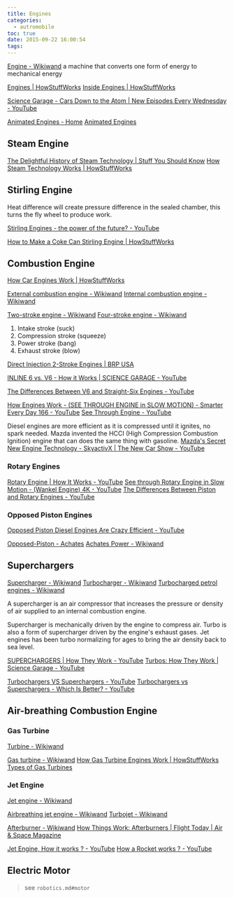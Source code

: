 ```yaml
---
title: Engines
categories:
  - autromobile
toc: true
date: 2015-09-22 16:00:54
tags:
---
```


[Engine - Wikiwand](http://www.wikiwand.com/en/Engine) a machine that converts one form of energy to mechanical energy

[Engines | HowStuffWorks](http://auto.howstuffworks.com/car-engine-information-channel.htm)
[Inside Engines | HowStuffWorks](https://auto.howstuffworks.com/inside-engines-roundup.htm)

[Science Garage - Cars Down to the Atom | New Episodes Every Wednesday - YouTube](https://www.youtube.com/playlist?list=PLFl907chpCa7R39l29VY5DygA8RgBQZBf)

[Animated Engines - Home](http://www.animatedengines.com/)
[Animated Engines](http://www.mekanizmalar.com/menu-engine.html)

## Steam Engine

[The Delightful History of Steam Technology | Stuff You Should Know](http://www.stuffyoushouldknow.com/podcasts/the-delightful-history-of-steam-technology.htm)
[How Steam Technology Works | HowStuffWorks](http://science.howstuffworks.com/steam-technology.htm/printable)

## Stirling Engine

Heat difference will create pressure difference in the sealed chamber, this turns the fly wheel to produce work.

[Stirling Engines - the power of the future? - YouTube](https://www.youtube.com/watch?v=vGlDsFAOWXc)

[How to Make a Coke Can Stirling Engine | HowStuffWorks](https://auto.howstuffworks.com/coke-can-stirling-engine.htm/printable)

## Combustion Engine

[How Car Engines Work | HowStuffWorks](https://auto.howstuffworks.com/engine.htm)

[External combustion engine - Wikiwand](http://www.wikiwand.com/en/External_combustion_engine)
[Internal combustion engine - Wikiwand](http://www.wikiwand.com/en/Internal_combustion_engine)

[Two-stroke engine - Wikiwand](http://www.wikiwand.com/en/Two-stroke_engine)
[Four-stroke engine - Wikiwand](http://www.wikiwand.com/en/Four-stroke_engine)  
1. Intake stroke (suck)
2. Compression stroke (squeeze)
3. Power stroke (bang)
4. Exhaust stroke (blow)

[Direct Injection 2-Stroke Engines | BRP USA](http://www.brp.com/en-us/innovation/eco-performance-technologies/2-stroke-engines)

[INLINE 6 vs. V6 - How it Works | SCIENCE GARAGE - YouTube](https://www.youtube.com/watch?v=JfaJ35vVQ9A)

[The Differences Between V6 and Straight-Six Engines - YouTube](https://www.youtube.com/watch?v=u3XSfVPFM74)

[How Engines Work - (SEE THROUGH ENGINE in SLOW MOTION) - Smarter Every Day 166 - YouTube](https://www.youtube.com/watch?v=xflY5uS-nnw)
[See Through Engine - YouTube](https://www.youtube.com/playlist?list=PLUBbg7VLSf-NBbeovWtd6I_pbJVpOaDhE)

Diesel engines are more efficient as it is compressed until it ignites, no spark needed.
Mazda invented the HCCI (High Compression Combustion Ignition) engine that can does the same thing with gasoline.
[Mazda's Secret New Engine Technology - SkyactivX | The New Car Show - YouTube](https://www.youtube.com/watch?v=H6-38GNUjGA)

### Rotary Engines

[Rotary Engine | How It Works - YouTube](https://www.youtube.com/watch?v=pAOtFaMqrRw)
[See through Rotary Engine in Slow Motion - (Wankel Engine) 4K - YouTube](https://www.youtube.com/watch?v=pCteBhr4dGY)
[The Differences Between Piston and Rotary Engines - YouTube](https://www.youtube.com/watch?v=4x04M8YwOBw)

### Opposed Piston Engines

[Opposed Piston Diesel Engines Are Crazy Efficient - YouTube](https://www.youtube.com/watch?v=UF5j1DvC954)

[Opposed-Piston - Achates](http://achatespower.com/our-formula/opposed-piston/)
[Achates Power - Wikiwand](https://www.wikiwand.com/en/Achates_Power)

## Superchargers

[Supercharger - Wikiwand](https://www.wikiwand.com/en/Supercharger)
[Turbocharger - Wikiwand](https://www.wikiwand.com/en/Turbocharger)
[Turbocharged petrol engines - Wikiwand](https://www.wikiwand.com/en/Turbocharged_petrol_engines)

A supercharger is an air compressor that increases the pressure or density of air supplied to an internal combustion engine. 

Supercharger is mechanically driven by the engine to compress air.
Turbo is also a form of supercharger driven by the engine's exhaust gases.
Jet engines has been turbo normalizing for ages to bring the air density back to sea level.

[SUPERCHARGERS | How They Work - YouTube](https://www.youtube.com/watch?v=M3whX_peJiY)
[Turbos: How They Work | Science Garage - YouTube](https://www.youtube.com/watch?v=lrCwmpjR77U)

[Turbochargers VS Superchargers - YouTube](https://www.youtube.com/watch?v=UgdyQPc2umE)
[Turbochargers vs Superchargers - Which Is Better? - YouTube](https://www.youtube.com/watch?v=UUFf4n0MUq8)

## Air-breathing Combustion Engine

### Gas Turbine

[Turbine - Wikiwand](http://www.wikiwand.com/en/Turbine)

[Gas turbine - Wikiwand](https://www.wikiwand.com/en/Gas_turbine)
[How Gas Turbine Engines Work | HowStuffWorks](http://science.howstuffworks.com/transport/flight/modern/turbine.htm)
[Types of Gas Turbines](https://www.grc.nasa.gov/www/k-12/airplane/trbtyp.html)

### Jet Engine

[Jet engine - Wikiwand](https://www.wikiwand.com/en/Jet_engine)

[Airbreathing jet engine - Wikiwand](https://www.wikiwand.com/en/Airbreathing_jet_engine)
[Turbojet - Wikiwand](https://www.wikiwand.com/en/Turbojet)

[Afterburner - Wikiwand](https://www.wikiwand.com/en/Afterburner)
[How Things Work: Afterburners | Flight Today | Air & Space Magazine](http://www.airspacemag.com/flight-today/how-things-work-afterburners-18481403/?no-ist)

[Jet Engine, How it works ? - YouTube](https://www.youtube.com/watch?v=KjiUUJdPGX0)
[How a Rocket works ? - YouTube](https://www.youtube.com/watch?v=QQB1Iw3zJbc&list=PLuUdFsbOK_8ree2xXtXR2S394u9hTYIU3&index=10)

## Electric Motor

> see `robotics.md#motor`
